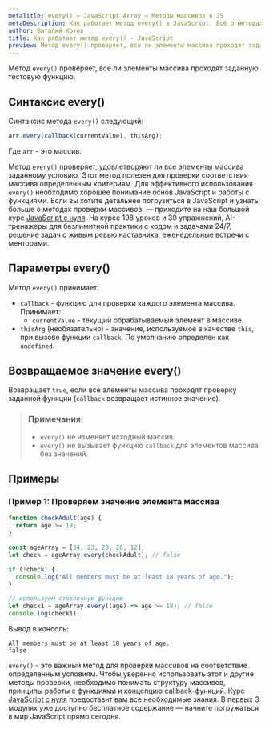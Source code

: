 ```yaml
---
metaTitle: every() – JavaScript Array – Методы массивов в JS
metaDescription: Как работает метод every() в JavaScript. Всё о методах работы с массивами в JavaScript | База знаний PurpleSchool
author: Виталий Котов
title: Как работает метод every() - JavaScript
preview: Метод every() проверяет, все ли элементы массива проходят заданную тестовую функцию...
---
```


Метод `every()` проверяет, все ли элементы массива проходят заданную тестовую функцию.

## Синтаксис every()

Синтаксис метода `every()` следующий:

```javascript
arr.every(callback(currentValue), thisArg);
```

Где `arr` - это массив.

Метод `every()` проверяет, удовлетворяют ли все элементы массива заданному условию. Этот метод полезен для проверки соответствия массива определенным критериям. Для эффективного использования `every()` необходимо хорошее понимание основ JavaScript и работы с функциями. Если вы хотите детальнее погрузиться в JavaScript и узнать больше о методах проверки массивов, — приходите на наш большой курс [JavaScript с нуля](https://purpleschool.ru/course/javascript-basics?utm_source=knowledgebase&utm_medium=text&utm_campaign=kak-rabotaet-metod-every-javascript). На курсе 198 уроков и 30 упражнений, AI-тренажеры для безлимитной практики с кодом и задачами 24/7, решение задач с живым ревью наставника, еженедельные встречи с менторами.

## Параметры every()

Метод `every()` принимает:

- `callback` - функцию для проверки каждого элемента массива. Принимает:
  - `currentValue` - текущий обрабатываемый элемент в массиве.
- `thisArg` (необязательно) - значение, используемое в качестве `this`, при вызове функции `callback`. По умолчанию определен как `undefined`.

## Возвращаемое значение every()

Возвращает `true`, если все элементы массива проходят проверку заданной функции (`callback` возвращает истинное значение).

> ### Примечания:
>
> - `every()` не изменяет исходный массив.
> - `every()` не вызывает функцию `callback` для элементов массива без значений.

## Примеры

### Пример 1: Проверяем значение элемента массива

```javascript
function checkAdult(age) {
  return age >= 18;
}

const ageArray = [34, 23, 20, 26, 12];
let check = ageArray.every(checkAdult); // false

if (!check) {
  console.log("All members must be at least 18 years of age.");
}

// используем стрелочную функцию
let check1 = ageArray.every((age) => age >= 18); // false
console.log(check1);
```

Вывод в консоль:

```
All members must be at least 18 years of age.
false
```

`every()` - это важный метод для проверки массивов на соответствие определенным условиям. Чтобы уверенно использовать этот и другие методы проверки, необходимо понимать структуру массивов, принципы работы с функциями и концепцию callback-функций. Курс [JavaScript с нуля](https://purpleschool.ru/course/javascript-basics?utm_source=knowledgebase&utm_medium=text&utm_campaign=kak-rabotaet-metod-every-javascript) предоставит вам все необходимые знания. В первых 3 модулях уже доступно бесплатное содержание — начните погружаться в мир JavaScript прямо сегодня.
